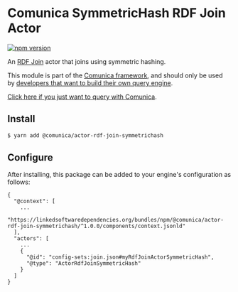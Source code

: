 # Comunica SymmetricHash RDF Join Actor

[![npm version](https://badge.fury.io/js/%40comunica%2Factor-rdf-join-symmetrichash.svg)](https://www.npmjs.com/package/@comunica/actor-rdf-join-symmetrichash)

An [RDF Join](https://github.com/comunica/comunica/tree/master/packages/bus-rdf-join) actor that joins using symmetric hashing.

This module is part of the [Comunica framework](https://github.com/comunica/comunica),
and should only be used by [developers that want to build their own query engine](https://comunica.dev/docs/modify/).

[Click here if you just want to query with Comunica](https://comunica.dev/docs/query/).

## Install

```bash
$ yarn add @comunica/actor-rdf-join-symmetrichash
```

## Configure

After installing, this package can be added to your engine's configuration as follows:
```text
{
  "@context": [
    ...
    "https://linkedsoftwaredependencies.org/bundles/npm/@comunica/actor-rdf-join-symmetrichash/^1.0.0/components/context.jsonld"  
  ],
  "actors": [
    ...
    {
      "@id": "config-sets:join.json#myRdfJoinActorSymmetricHash",
      "@type": "ActorRdfJoinSymmetricHash"
    }
  ]
}
```
